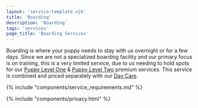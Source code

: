 ```yaml
---
layout: 'service-template.njk'
title: 'Boarding'
description: 'Boarding'
tags: 'services'
page_title: 'Boarding Services'
---
```


Boarding is where your puppy needs to stay with us overnight or for a few days. Since we are not a specialized boarding facility and our primary focus is on training, this is a very limited service, due to us needing to hold spots for our [Puppy Level One](/services/puppy-level-1-program "Puppy Level One Program") & [Puppy Level Two](/services/puppy-level-2-program "Puppy Level Two Program") premium services. This service is combined and priced separately with our [Day Care](/services/day-care).

{% include "components/service_requirements.md" %}

{% include "components/privacy.html" %}